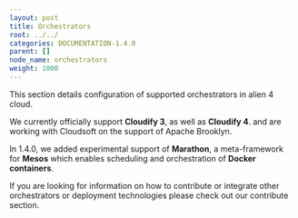 ```yaml
---
layout: post
title: Orchestrators
root: ../../
categories: DOCUMENTATION-1.4.0
parent: []
node_name: orchestrators
weight: 1000
---
```


This section details configuration of supported orchestrators in alien 4 cloud.

We currently officially support __Cloudify 3__, as well as __Cloudify 4__. and are working with Cloudsoft on the support of Apache Brooklyn.


In 1.4.0, we added experimental support of __Marathon__, a meta-framework for __Mesos__ which enables scheduling and orchestration of __Docker containers__.

If you are looking for information on how to contribute or integrate other orchestrators or deployment technologies please check out our contribute section.
